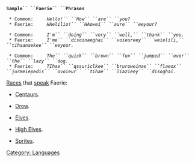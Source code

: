 **`Sample`` ``Faerie`` ``Phrases`**  
  
` * Common:     `*`Hello!`` ``How`` ``are`` ``you?`*  
` * Faerie:     `*`HAelilio!`` ``HAowei`` ``aure`` ``eeyour?`*  
  
` * Common:     `*`I'm`` ``doing`` ``very`` ``well,`` ``thank`` ``you.`*  
` * Faerie:     `*`I'me`` ``disoinaeghai`` ``voieureey`` ``weielili,`` ``tihaanaekee`` ``eeyour.`*  
  
` * Common:     `*`The`` ``quick`` ``brown`` ``fox`` ``jumped`` ``over`` ``the`` ``lazy`` ``dog.`*  
` * Faerie:     `*`TIhae`` ``qssuriclkee`` ``bruroweinae`` ``flaeox`` ``jurmeiepedis`` ``ovoieur`` ``tihae`` ``liazieey`` ``disoghai.`*

[Races](:Category:_Races.md "wikilink") that
[speak](Speak.md "wikilink") Faerie:

-   [Centaurs](Centaurs.md "wikilink").

<!-- -->

-   [Drow](Drow.md "wikilink").

<!-- -->

-   [Elves](Elves.md "wikilink").

<!-- -->

-   [High Elves](High_Elves.md "wikilink").

<!-- -->

-   [Sprites](Sprites.md "wikilink").

[Category: Languages](Category:_Languages "wikilink")
